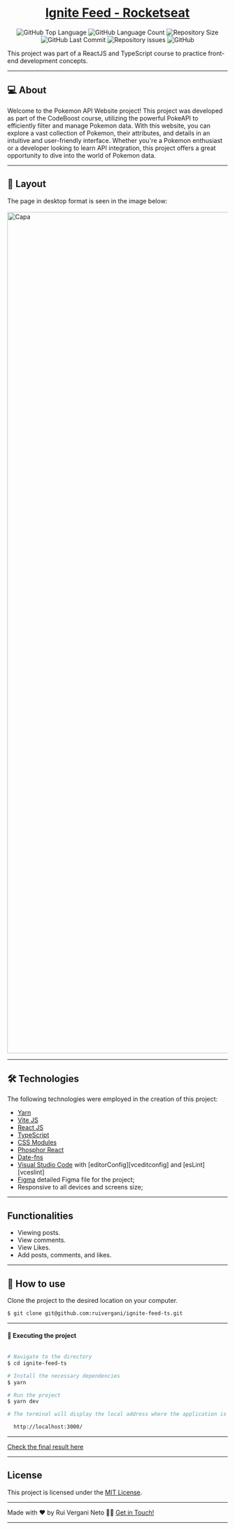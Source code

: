 <p align="center">
  <h1 align="center"><a href="https://ruivergani.github.io/lp-pokemon/">Ignite Feed - Rocketseat</a></h1>
</p>

<p align="center" margin-top="25px" >
  <img alt="GitHub Top Language" src="https://img.shields.io/github/languages/top/ruivergani/ignite-feed-ts">

  <img alt="GitHub Language Count" src="https://img.shields.io/github/languages/count/ruivergani/ignite-feed-ts">

  <img alt="Repository Size" src="https://img.shields.io/github/repo-size/ruivergani/ignite-feed-ts">

  <img alt="GitHub Last Commit" src="https://img.shields.io/github/last-commit/ruivergani/ignite-feed-ts">

  <img alt="Repository issues" src="https://img.shields.io/github/issues/ruivergani/ignite-feed-ts">

  <img alt="GitHub" src="https://img.shields.io/github/license/ruivergani/ignite-feed-ts">
</p>

This project was part of a ReactJS and TypeScript course to practice front-end development concepts.
___

## 💻 About

Welcome to the Pokemon API Website project! This project was developed as part of the CodeBoost course, utilizing the powerful PokeAPI to efficiently filter and manage Pokemon data. With this website, you can explore a vast collection of Pokemon, their attributes, and details in an intuitive and user-friendly interface. Whether you're a Pokemon enthusiast or a developer looking to learn API integration, this project offers a great opportunity to dive into the world of Pokemon data.

___

## 🎨 Layout
The page in desktop format is seen in the image below:
\
\
<img width="1920" alt="Capa" src="https://github.com/ruivergani/ignite-feed-ts/assets/70537459/4e307856-995f-47ce-a0e7-0c0e85737136">

___

## 🛠 Technologies

The following technologies were employed in the creation of this project:

- [Yarn](https://vitejs.dev/)
- [Vite JS](https://vitejs.dev/)
- [React JS](https://reactjs.org/)
- [TypeScript](https://www.typescriptlang.org/)
- [CSS Modules](https://github.com/css-modules/css-modules)
- [Phosphor React](https://phosphoricons.com/)
- [Date-fns](https://date-fns.org/)
- [Visual Studio Code](https://code.visualstudio.com/) with [editorConfig][vceditconfig] and [esLint][vceslint]
- [Figma](https://www.figma.com/file/QngNpEvtTk7XN61PObI3Ro/Ignite-Feed?type=design&node-id=26%3A12&mode=design&t=GL7dPs6g1RYCtsB6-1) detailed Figma file for the project;
- Responsive to all devices and screens size;

___

## Functionalities

- Viewing posts.
- View comments.
- View Likes.
- Add posts, comments, and likes.
  
___

## 🚀 How to use

Clone the project to the desired location on your computer.

```bash
$ git clone git@github.com:ruivergani/ignite-feed-ts.git
```
___

#### 🚧 Executing the project
```bash

# Navigate to the directory
$ cd ignite-feed-ts

# Install the necessary dependencies
$ yarn

# Run the project
$ yarn dev

# The terminal will display the local address where the application is running (something like this):

  http://localhost:3000/

```
___

[Check the final result here]()

___

## License

This project is licensed under the [MIT License](https://opensource.org/license/mit/).
___

Made with ❤️ by Rui Vergani Neto 👋🏽 [Get in Touch!](https://www.linkedin.com/in/ruivergani/)

---
